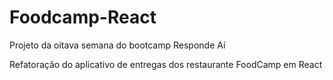 # Foodcamp-React

Projeto da oitava semana do bootcamp Responde Aí

Refatoração do aplicativo de entregas dos restaurante FoodCamp em React